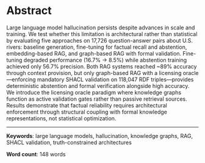 # Abstract

Large language model hallucination persists despite advances in scale and training. We test whether this limitation is architectural rather than statistical by evaluating five approaches on 17,726 question-answer pairs about U.S. rivers: baseline generation, fine-tuning for factual recall and abstention, embedding-based RAG, and graph-based RAG with formal validation. Fine-tuning degraded performance (16.7% → 8.5%) while abstention training achieved only 56.7% precision. Both RAG systems reached ~89% accuracy through context provision, but only graph-based RAG with a licensing oracle—enforcing mandatory SHACL validation on 118,047 RDF triples—provides deterministic abstention and formal verification alongside high accuracy. We introduce the licensing oracle paradigm where knowledge graphs function as active validation gates rather than passive retrieval sources. Results demonstrate that factual reliability requires architectural enforcement through structural coupling with formal knowledge representations, not statistical optimization.

---

**Keywords**: large language models, hallucination, knowledge graphs, RAG, SHACL validation, truth-constrained architectures

**Word count**: 148 words

